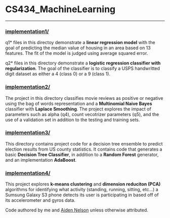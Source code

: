 # CS434_MachineLearning
___

### [implementation1/](https://github.com/kvarforl/CS434_MachineLearning/tree/master/implementation1)

q1* files in this directoy demonstrate a **linear regression model** with the goal of predicting the median value of housing in an area based on 13 features. The fit of the model is judged using average squared error.

q2* files in this directory demonstrate a **logistic regression classifier with regularization**. The goal of the classifier is to classify a USPS handwritted digit dataset as either a 4 (class 0) or a 9 (class 1).

### [implementation2/](https://github.com/kvarforl/CS434_MachineLearning/tree/master/implementation2)

The project in this directory classifies movie reviews as positive or negative using the bag of words representation and a **Multinomial Naive Bayes** classifier with **Laplace Smoothing**. The project explores the impact of parameters such as alpha (q4), count vecotrizer parameters (q5), and the use of a validation set in addition to the testing and training sets.

### [implementation3/](https://github.com/kvarforl/CS434_MachineLearning/tree/master/implementation3)

This directory contains project code for a decision tree ensemble to predict election results from US county statistics. It contains code that generates a basic **Decision Tree Classifier**, in addition to a **Random Forest** generator, and an implementation **AdaBoost**. 

### [implementation4/](https://github.com/kvarforl/CS434_MachineLearning/tree/master/implementation4)

This project explores **k-means clustering** and **dimension reduciton (PCA)** algorithms for identifying what activity (standing, running, sitting, etc...) a Sumsung Galaxy S3 phone detects its user is participating in based off of its accelerometer and gyros data.

Code authored by me and [Aiden Nelson](https://github.com/Aidenjn) unless otherwise attributed.

